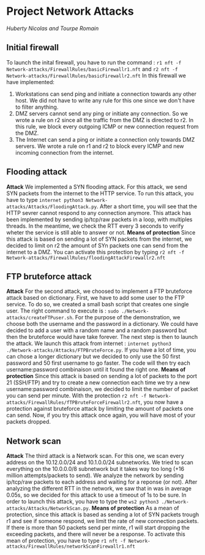 # Project Network Attacks
*Huberty Nicolas and Tourpe Romain*

## Initial firewall
To launch the inital firewall, you have to run the command : `r1 nft -f Network-attacks/FirewallRules/basicFirewallr1.nft` and `r2 nft -f Network-attacks/FirewallRules/basicFirewallr2.nft`
In this firewall we have implemented:
1. Workstations can send ping and initiate a connection towards any other host. We did not have to write any rule for this one since we don't have to filter anything.
2. DMZ servers cannot send any ping or initiate any connection. So we wrote a rule on r2 since all the traffic from the DMZ is directed to r2. In this rule, we block every outgoing ICMP or new connection request from the DMZ.
3. The Internet can send a ping or initiate a connection only towards DMZ servers. We wrote a rule on r1 and r2 to block every ICMP and new incoming connection from the internet. 
## Flooding attack

**Attack**
We implemented a SYN flooding attack. For this attack, we send SYN packets from the internet to the HTTP service. 
To run this attack, you have to type `internet python3 Network-attacks/Attacks/FloodingAttack.py`. After a short time, you will see that the HTTP sevrer cannot respond to any connection anymore.
This attack has been implemented by sending ip/tcp/raw packets in a loop, with multiples threads. In the meantime, we check the RTT every 3 seconds to verify wheter the service is still able to answer or not.
**Means of protection**
Since this attack is based on sending a lot of SYN packets from the internet, we decided to limit on r2 the amount of SYn packets one can send from the internet to a DMZ. You can activate this protection by typing `r2 nft -f Network-attacks/FirewallRules/floodingAttackFirewallr2.nft`
## FTP bruteforce attack

**Attack** 
For the second attack, we choosed to implement a FTP bruteforce attack based on dictionary. First, we have to add some user to the FTP service. To do so, we created a small bash script that creates one single user. The right command to execute is : `sudo ./Network-attacks/createFTPuser.sh`. For the purpose of the demonstration, we choose both the username and the password in a dictionary. We could have decided to add a user with a random name and a random password but then the bruteforce would have take forever. The next step is then to launch the attack. We launch this attack from internet : `internet python3 ./Network-attacks/Attacks/FTPBruteForce.py`. If you have a lot of time, you can chose a longer dictionary but we decided to only use the 50 first password and 50 first username to go faster. The code will then try each username:password combinaison until it found the right one.
**Means of protection**
Since this attack is based on sending a lot of packets to the port 21 (SSH/FTP) and try to create a new connection each time we try a new username:password combinaison, we decided to limit the number of packet you can send per minute. With the protection `r2 nft -f Network-attacks/FirewallRules/fTPBruteForceFirewallr2.nft`, you now have a protection against bruteforce attack by limiting the amount of packets one can send. Now, if you try this attack once again, you will have most of your packets dropped.
## Network scan

**Attack** 
The third attack is a Network scan. For this one, we scan every address on the 10.12.0.0/24 and 10.1.0.0/24 subnetworks. We tried to scan everything on the 10.0.0.0/8 subnetwork but it takes way too long (+16 million attempts/packets to send). We analyze the network by sending ip/tcp/raw packets to each address and waiting for a reponse (or not). After analyzing the different RTT in the network, we saw that in was in average 0.05s, so we decided for this attack to use a timeout of 1s to be sure. In order to launch this attack, you have to type the `ws2 python3 ./Network-attacks/Attacks/NetworkScan.py`.
**Means of protection**
As a mean of protection, since this attack is based as sending a lot of SYN packets trough r1 and see if someone respond, we limit the rate of new connection packets. If there is more than 50 packets send per minte, r1 will start dropping the exceeding packets, and there will never be a response. To activate this mean of protection, you have to type `r1 nft -f Network-attacks/FirewallRules/networkScanFirewallr1.nft`

